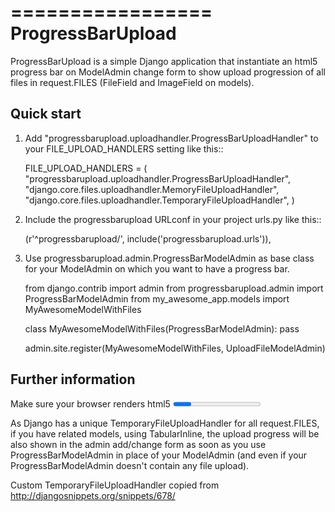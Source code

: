 =================
ProgressBarUpload
=================

ProgressBarUpload is a simple Django application that instantiate an html5 progress bar on ModelAdmin change form
to show upload progression of all files in request.FILES (FileField and ImageField on models).

Quick start
-----------

1. Add "progressbarupload.uploadhandler.ProgressBarUploadHandler" to your FILE_UPLOAD_HANDLERS setting like this:: 

	FILE_UPLOAD_HANDLERS = (
	    "progressbarupload.uploadhandler.ProgressBarUploadHandler",
	    "django.core.files.uploadhandler.MemoryFileUploadHandler",
	    "django.core.files.uploadhandler.TemporaryFileUploadHandler",
	)

2. Include the progressbarupload URLconf in your project urls.py like this::

    (r'^progressbarupload/', include('progressbarupload.urls')),

3. Use progressbarupload.admin.ProgressBarModelAdmin as base class for your ModelAdmin on which you want to have a progress bar.

	from django.contrib import admin
	from progressbarupload.admin import ProgressBarModelAdmin
	from my_awesome_app.models import MyAwesomeModelWithFiles

	class MyAwesomeModelWithFiles(ProgressBarModelAdmin):
	    pass

	admin.site.register(MyAwesomeModelWithFiles, UploadFileModelAdmin)


Further information
-------------------

Make sure your browser renders html5 <progress> tag and use data-* attribute (IE>10, FF>6.0, Chrome>8.0, Opera>11.0).

As Django has a unique TemporaryFileUploadHandler for all request.FILES, if you have related models, using TabularInline, the upload progress will be also shown in the admin add/change form as soon as you use ProgressBarModelAdmin in place of your ModelAdmin (and even if your ProgressBarModelAdmin doesn't contain any file upload).

Custom TemporaryFileUploadHandler copied from http://djangosnippets.org/snippets/678/


